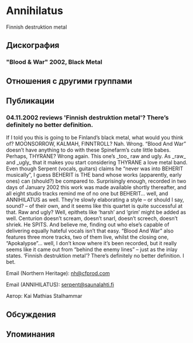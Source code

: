# Annihilatus

Finnish destruktion metal

## Дискография

### "Blood & War" 2002, Black Metal




## Отношения с другими группами


## Публикации

### 04.11.2002 reviews &#39;Finnish destruktion metal&#39;? There’s definitely no better definition.

<p>If I told you this is going to be Finland’s black metal, what would you think of? MOONSORROW, KALMAH, FINNTROLL? Nah. Wrong. “Blood And War” doesn’t have anything to do with these Spinefarm’s cute little babes. Perhaps, THYRANE? Wrong again. This one’s _too_ raw and ugly. As _raw_ and _ugly_ that it makes you start considering THYRANE a love metal band. Even though Serpent (vocals, guitars) claims he “never was into BEHERIT musically”, I guess BEHERIT is THE band whose works (apparently, early ones) can (should?) be compared to. Surprisingly enough, recorded in two days of January 2002 this work was made available shortly thereafter, and all eight studio tracks remind me of no one but BEHERIT… well, and ANNIHILATUS as well. They’re slowly elaborating a style – or should I say, sound? – of their own, and it seems like this quartet is quite successful at that. Raw and ugly? Well, epithets like ‘harsh’ and ‘grim’ might be added as well. Centurion doesn’t scream, doesn’t snarl, doesn’t screech, doesn’t shriek. He SPITS. And believe me, finding out who else’s capable of delivering equally hateful vocals isn’t that easy. “Blood And War” also features three more tracks, two of them live, whilst the closing one, “Apokalypse”… well, I don’t know where it’s been recorded, but it really seems like it came out from “behind the enemy lines” – just as the inlay states. ‘Finnish destruktion metal’? There’s definitely no better definition. I bet.</p>
<P> Email (Northern Heritage): <A HREF="mailto:nh@cfprod.com">nh@cfprod.com</A></>
<P>Email (ANNIHILATUS): <A HREF="mailto:serpent@saunalahti.fi">serpent@saunalahti.fi</A></>

Автор: Kai Mathias Stalhammar


## Обсуждения


## Упоминания

